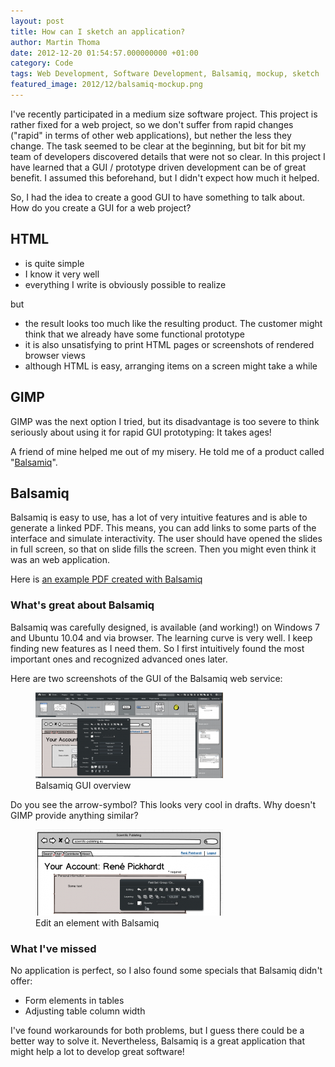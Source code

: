 ```yaml
---
layout: post
title: How can I sketch an application?
author: Martin Thoma
date: 2012-12-20 01:54:57.000000000 +01:00
category: Code
tags: Web Development, Software Development, Balsamiq, mockup, sketch
featured_image: 2012/12/balsamiq-mockup.png
---
```

I've recently participated in a medium size software project. This project is rather fixed for a web project, so we don't suffer from rapid changes ("rapid" in terms of other web applications), but nether the less they change. The task seemed to be clear at the beginning, but bit for bit my team of developers discovered details that were not so clear. In this project I have learned that a GUI / prototype driven development can be of great benefit. I assumed this beforehand, but I didn't expect how much it helped.

So, I had the idea to create a good GUI to have something to talk about. How do you create a GUI for a web project? 

<h2>HTML</h2>
<ul>
  <li>is quite simple</li>
  <li>I know it very well</li>
  <li>everything I write is obviously possible to realize</li>
</ul>

but 

<ul>
  <li>the result looks too much like the resulting product. The customer might think that we already have some functional prototype
  <li>it is also unsatisfying to print HTML pages or screenshots of rendered browser views</li>
  <li>although HTML is easy, arranging items on a screen might take a while</li> 
</ul>

<h2>GIMP</h2> 
GIMP was the next option I tried, but its disadvantage is too severe to think seriously about using it for rapid GUI prototyping: It takes ages!

A friend of mine helped me out of my misery. He told me of a product called "<a href="http://www.balsamiq.com/">Balsamiq</a>". 

<h2>Balsamiq</h2>
Balsamiq is easy to use, has a lot of very intuitive features and is able to generate a linked PDF. This means, you can add links to some parts of the interface and simulate interactivity. The user should have opened the slides in full screen, so that on slide fills the screen. Then you might even think it was an web application.

Here is <a href='../images/2012/12/Scientific-publishing.pdf'>an example PDF created with Balsamiq</a>

<h3>What's great about Balsamiq</h3>
Balsamiq was carefully designed, is available (and working!) on Windows 7 and Ubuntu 10.04 and via browser. The learning curve is very well. I keep finding new features as I need them. So I first intuitively found the most important ones and recognized advanced ones later.

Here are two screenshots of the GUI of the Balsamiq web service:

<figure class="aligncenter">
            <a href="../images/2012/12/balsamiq-tabs-bar-300x137.png"><img src="../images/2012/12/balsamiq-tabs-bar-300x137.png" alt="Balsamiq GUI overview" style="max-width:300px;max-height:137px" class="size-medium wp-image-51021"/></a>
            <figcaption class="text-center">Balsamiq GUI overview</figcaption>
        </figure>

Do you see the arrow-symbol? This looks very cool in drafts. Why doesn't GIMP provide anything similar?

<figure class="aligncenter">
            <a href="../images/2012/12/balsamiq-edit-300x138.png"><img src="../images/2012/12/balsamiq-edit-300x138.png" alt="Edit an element with Balsamiq" style="max-width:300px;max-height:138px" class="size-medium wp-image-51031"/></a>
            <figcaption class="text-center">Edit an element with Balsamiq</figcaption>
        </figure>

<h3>What I've missed</h3>
No application is perfect, so I also found some specials that Balsamiq didn't offer:
<ul>
  <li>Form elements in tables</li>
  <li>Adjusting table column width</li>
</ul>

I've found workarounds for both problems, but I guess there could be a better way to solve it. Nevertheless, Balsamiq is a great application that might help a lot to develop great software!
